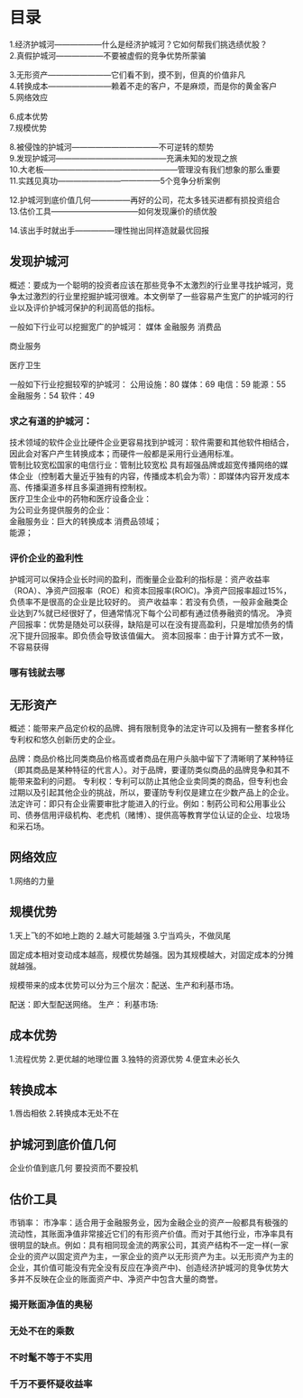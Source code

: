 # 目录
1.经济护城河——————什么是经济护城河？它如何帮我们挑选绩优股？     
2.真假护城河——————不要被虚假的竞争优势所蒙骗    

3.无形资产————————它们看不到，摸不到，但真的价值非凡     
4.转换成本————————赖着不走的客户，不是麻烦，而是你的黄金客户     
5.网络效应  

6.成本优势    
7.规模优势    

8.被侵蚀的护城河———————————不可逆转的颓势    
9.发现护城河——————————————充满未知的发现之旅   
10.大老板—————————————————管理没有我们想象的那么重要    
11.实践见真功—————————————5个竞争分析案例    

12.护城河到底价值几何—————再好的公司，花太多钱买进都有损投资组合   
13.估价工具———————————如何发现廉价的绩优股    

14.该出手时就出手—————理性抛出同样造就最优回报   

## 发现护城河
概述：要成为一个聪明的投资者应该在那些竞争不太激烈的行业里寻找护城河，竞争太过激烈的行业里挖掘护城河很难。本文例举了一些容易产生宽广的护城河的行业以及评价护城河保护的利润高低的指标。

一般如下行业可以挖掘宽广的护城河：
媒体
金融服务
消费品

商业服务

医疗卫生

一般如下行业挖掘较窄的护城河：
公用设施：80
媒体：69
电信：59
能源：55
金融服务：54
软件：49

### 求之有道的护城河：
技术领域的软件企业比硬件企业更容易找到护城河：软件需要和其他软件相结合，因此会对客户产生转换成本；而硬件一般都是采用行业通用标准。   
管制比较宽松国家的电信行业：管制比较宽松 
具有超强品牌或超宽传播网络的媒体企业（控制着大量近乎独有的内容，传播成本机会为零）：即媒体内容开发成本高、传播渠道多样且多渠道拥有控制权。   
医疗卫生企业中的药物和医疗设备企业：    
为公司业务提供服务的企业：      
金融服务业：巨大的转换成本
消费品领域；    
能源；   

### 评价企业的盈利性
护城河可以保持企业长时间的盈利，而衡量企业盈利的指标是：资产收益率（ROA）、净资产回报率（ROE）和资本回报率(ROIC)。净资产回报率超过15%，负债率不是很高的企业是比较好的。
资产收益率：若没有负债，一般非金融类企业达到7%就已经很好了，但通常情况下每个公司都有通过债券融资的情况。
净资产回报率：优势是随处可以获得，缺陷是可以在没有提高盈利，只是增加债务的情况下提升回报率。即负债会导致该值偏大。
资本回报率：由于计算方式不一致，不容易获得

### 哪有钱就去哪

## 无形资产
概述：能带来产品定价权的品牌、拥有限制竞争的法定许可以及拥有一整套多样化专利权和悠久创新历史的企业。

品牌：商品价格比同类商品价格高或者商品在用户头脑中留下了清晰明了某种特征（即其商品是某种特征的代言人）。对于品牌，要谨防类似商品的品牌竞争和其不能带来盈利的问题。
专利权：专利可以防止其他企业卖同类的商品，但专利也会过期以及引起其他企业的挑战，所以，要谨防专利仅是建立在少数产品上的企业。
法定许可：即只有企业需要审批才能进入的行业。例如：制药公司和公用事业公司、债券信用评级机构、老虎机（赌博）、提供高等教育学位认证的企业、垃圾场和采石场。

## 网络效应
1.网络的力量

## 规模优势
1.天上飞的不如地上跑的
2.越大可能越强
3.宁当鸡头，不做凤尾

固定成本相对变动成本越高，规模优势越强。因为其规模越大，对固定成本的分摊就越强。

规模带来的成本优势可以分为三个层次：配送、生产和利基市场。

配送：即大型配送网络。
生产：
利基市场:

## 成本优势
1.流程优势
2.更优越的地理位置
3.独特的资源优势
4.便宜未必长久

## 转换成本
1.唇齿相依
2.转换成本无处不在

## 护城河到底价值几何
企业价值到底几何
要投资而不要投机

## 估价工具

市销率：
市净率：适合用于金融服务业，因为金融企业的资产一般都具有极强的流动性，其账面净值非常接近它们的有形资产价值。而对于其他行业，市净率具有很明显的缺点。例如：具有相同现金流的两家公司，其资产结构不一定一样(一家企业的资产以固定资产为主，一家企业的资产以无形资产为主。以无形资产为主的企业，其价值可能没有完全没有反应在净资产中)、创造经济护城河的竞争优势大多并不反映在企业的账面资产中、净资产中包含大量的商誉。

### 揭开账面净值的奥秘
### 无处不在的乘数
### 不时髦不等于不实用
### 千万不要怀疑收益率

